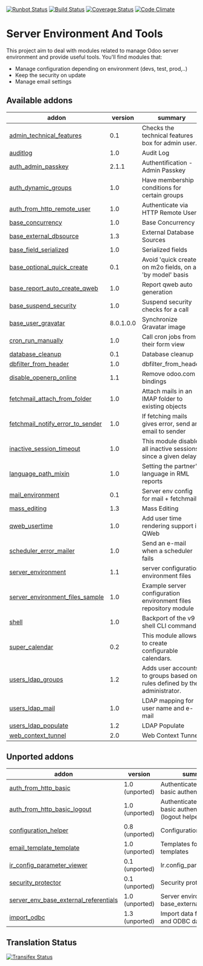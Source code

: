 [![Runbot Status](https://runbot.odoo-community.org/runbot/badge/flat/149/8.0.svg)](https://runbot.odoo-community.org/runbot/repo/github-com-oca-server-tools-149)
[![Build Status](https://travis-ci.org/OCA/server-tools.svg?branch=8.0)](https://travis-ci.org/OCA/server-tools)
[![Coverage Status](https://coveralls.io/repos/OCA/server-tools/badge.png?branch=8.0)](https://coveralls.io/r/OCA/server-tools?branch=8.0)
[![Code Climate](https://codeclimate.com/github/OCA/server-tools/badges/gpa.svg)](https://codeclimate.com/github/OCA/server-tools)

Server Environment And Tools
============================

This project aim to deal with modules related to manage Odoo server environment and provide useful tools. You'll find modules that:

 - Manage configuration depending on environment (devs, test, prod,..)
 - Keep the security on update
 - Manage email settings

[//]: # (addons)
Available addons
----------------
addon | version | summary
--- | --- | ---
[admin_technical_features](admin_technical_features/) | 0.1 | Checks the technical features box for admin user.
[auditlog](auditlog/) | 1.0 | Audit Log
[auth_admin_passkey](auth_admin_passkey/) | 2.1.1 | Authentification - Admin Passkey
[auth_dynamic_groups](auth_dynamic_groups/) | 1.0 | Have membership conditions for certain groups
[auth_from_http_remote_user](auth_from_http_remote_user/) | 1.0 | Authenticate via HTTP Remote User
[base_concurrency](base_concurrency/) | 1.0 | Base Concurrency
[base_external_dbsource](base_external_dbsource/) | 1.3 | External Database Sources
[base_field_serialized](base_field_serialized/) | 1.0 | Serialized fields
[base_optional_quick_create](base_optional_quick_create/) | 0.1 | Avoid 'quick create' on m2o fields, on a 'by model' basis
[base_report_auto_create_qweb](base_report_auto_create_qweb/) | 1.0 | Report qweb auto generation
[base_suspend_security](base_suspend_security/) | 1.0 | Suspend security checks for a call
[base_user_gravatar](base_user_gravatar/) | 8.0.1.0.0 | Synchronize Gravatar image
[cron_run_manually](cron_run_manually/) | 1.0 | Call cron jobs from their form view
[database_cleanup](database_cleanup/) | 0.1 | Database cleanup
[dbfilter_from_header](dbfilter_from_header/) | 1.0 | dbfilter_from_header
[disable_openerp_online](disable_openerp_online/) | 1.1 | Remove odoo.com bindings
[fetchmail_attach_from_folder](fetchmail_attach_from_folder/) | 1.0 | Attach mails in an IMAP folder to existing objects
[fetchmail_notify_error_to_sender](fetchmail_notify_error_to_sender/) | 1.0 | If fetching mails gives error, send an email to sender
[inactive_session_timeout](inactive_session_timeout/) | 1.0 | This module disable all inactive sessions since a given delay
[language_path_mixin](language_path_mixin/) | 1.0 | Setting the partner's language in RML reports
[mail_environment](mail_environment/) | 0.1 | Server env config for mail + fetchmail
[mass_editing](mass_editing/) | 1.3 | Mass Editing
[qweb_usertime](qweb_usertime/) | 1.0 | Add user time rendering support in QWeb
[scheduler_error_mailer](scheduler_error_mailer/) | 1.0 | Send an e-mail when a scheduler fails
[server_environment](server_environment/) | 1.1 | server configuration environment files
[server_environment_files_sample](server_environment_files_sample/) | 1.0 | Example server configuration environment files repository module
[shell](shell/) | 1.0 | Backport of the v9 shell CLI command.
[super_calendar](super_calendar/) | 0.2 | This module allows to create configurable calendars.
[users_ldap_groups](users_ldap_groups/) | 1.2 | Adds user accounts to groups based on rules defined by the administrator.
[users_ldap_mail](users_ldap_mail/) | 1.0 | LDAP mapping for user name and e-mail
[users_ldap_populate](users_ldap_populate/) | 1.2 | LDAP Populate
[web_context_tunnel](web_context_tunnel/) | 2.0 | Web Context Tunnel

Unported addons
---------------
addon | version | summary
--- | --- | ---
[auth_from_http_basic](__unported__/auth_from_http_basic/) | 1.0 (unported) | Authenticate via HTTP basic authentication
[auth_from_http_basic_logout](__unported__/auth_from_http_basic_logout/) | 1.0 (unported) | Authenticate via HTTP basic authentication (logout helper)
[configuration_helper](__unported__/configuration_helper/) | 0.8 (unported) | Configuration Helper
[email_template_template](__unported__/email_template_template/) | 1.0 (unported) | Templates for email templates
[ir_config_parameter_viewer](__unported__/ir_config_parameter_viewer/) | 0.1 (unported) | Ir.config_parameter view
[security_protector](__unported__/security_protector/) | 0.1 (unported) | Security protector
[server_env_base_external_referentials](__unported__/server_env_base_external_referentials/) | 1.0 (unported) | Server environment for base_external_referential
[import_odbc](import_odbc/) | 1.3 (unported) | Import data from SQL and ODBC data sources.

[//]: # (end addons)

Translation Status
------------------
[![Transifex Status](https://www.transifex.com/projects/p/OCA-server-tools-8-0/chart/image_png)](https://www.transifex.com/projects/p/OCA-server-tools-8-0)
